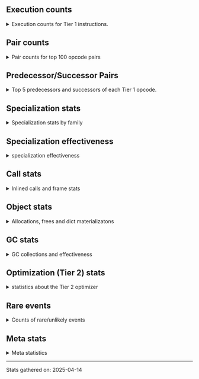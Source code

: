 ## Execution counts

<details>
<summary> Execution counts for Tier 1 instructions. </summary>


The "miss ratio" column shows the percentage of times the instruction
executed that it deoptimized. When this happens, the base unspecialized
instruction is not counted.

<table>
<thead>
<tr>
<th align="left">Name</th>
<th align="right">Base Count</th>
<th align="right">Head Count</th>
<th align="right">Change</th>
</tr>
</thead>
<tbody>
<tr>
<td align="left">BINARY_OP_SUBSCR_DICT</td>
<td align="right">84,720</td>
<td align="right">507,018</td>
<td align="right">498.5%</td>
</tr>
<tr>
<td align="left">BINARY_OP</td>
<td align="right">516,700</td>
<td align="right">94,280</td>
<td align="right">-81.8%</td>
</tr>
<tr>
<td align="left">BINARY_OP_SUBTRACT_FLOAT</td>
<td align="right">355,385</td>
<td align="right">507,829</td>
<td align="right">42.9%</td>
</tr>
<tr>
<td align="left">BINARY_OP_EXTEND</td>
<td align="right">4,972,918</td>
<td align="right">7,056,878</td>
<td align="right">41.9%</td>
</tr>
<tr>
<td align="left">TO_BOOL_INT</td>
<td align="right">3,648,860</td>
<td align="right">5,173,258</td>
<td align="right">41.8%</td>
</tr>
<tr>
<td align="left">TO_BOOL_LIST</td>
<td align="right">731,802</td>
<td align="right">1,036,678</td>
<td align="right">41.7%</td>
</tr>
<tr>
<td align="left">LOAD_SUPER_ATTR_METHOD</td>
<td align="right">1,343,436</td>
<td align="right">1,902,419</td>
<td align="right">41.6%</td>
</tr>
<tr>
<td align="left">CALL_ISINSTANCE</td>
<td align="right">861,134</td>
<td align="right">1,216,794</td>
<td align="right">41.3%</td>
</tr>
<tr>
<td align="left">UNARY_INVERT</td>
<td align="right">1,111,418</td>
<td align="right">1,568,836</td>
<td align="right">41.2%</td>
</tr>
<tr>
<td align="left">LIST_EXTEND</td>
<td align="right">247,321</td>
<td align="right">349,103</td>
<td align="right">41.2%</td>
</tr>
<tr>
<td align="left">COPY_FREE_VARS</td>
<td align="right">1,371,682</td>
<td align="right">1,930,665</td>
<td align="right">40.8%</td>
</tr>
<tr>
<td align="left">BUILD_LIST</td>
<td align="right">1,261,336</td>
<td align="right">1,769,752</td>
<td align="right">40.3%</td>
</tr>
<tr>
<td align="left">LOAD_ATTR_NONDESCRIPTOR_WITH_VALUES</td>
<td align="right">1,137,512</td>
<td align="right">1,594,930</td>
<td align="right">40.2%</td>
</tr>
<tr>
<td align="left">BINARY_OP_SUBSCR_LIST_INT</td>
<td align="right">255,634</td>
<td align="right">357,416</td>
<td align="right">39.8%</td>
</tr>
<tr>
<td align="left">JUMP_FORWARD</td>
<td align="right">1,278,815</td>
<td align="right">1,787,090</td>
<td align="right">39.7%</td>
</tr>
<tr>
<td align="left">LOAD_DEREF</td>
<td align="right">1,409,499</td>
<td align="right">1,968,482</td>
<td align="right">39.7%</td>
</tr>
<tr>
<td align="left">COMPARE_OP</td>
<td align="right">409,458</td>
<td align="right">563,955</td>
<td align="right">37.7%</td>
</tr>
<tr>
<td align="left">LOAD_ATTR_PROPERTY</td>
<td align="right">539,411</td>
<td align="right">742,746</td>
<td align="right">37.7%</td>
</tr>
<tr>
<td align="left">LOAD_FAST_AND_CLEAR</td>
<td align="right">405,081</td>
<td align="right">557,730</td>
<td align="right">37.7%</td>
</tr>
<tr>
<td align="left">IMPORT_FROM</td>
<td align="right">270,962</td>
<td align="right">372,515</td>
<td align="right">37.5%</td>
</tr>
<tr>
<td align="left">BINARY_OP_ADD_FLOAT</td>
<td align="right">137,639</td>
<td align="right">189,219</td>
<td align="right">37.5%</td>
</tr>
<tr>
<td align="left">IMPORT_NAME</td>
<td align="right">271,282</td>
<td align="right">372,835</td>
<td align="right">37.4%</td>
</tr>
<tr>
<td align="left">FOR_ITER_RANGE</td>
<td align="right">409,413</td>
<td align="right">562,086</td>
<td align="right">37.3%</td>
</tr>
<tr>
<td align="left">CALL_LIST_APPEND</td>
<td align="right">145,336</td>
<td align="right">196,215</td>
<td align="right">35.0%</td>
</tr>
<tr>
<td align="left">LIST_APPEND</td>
<td align="right">437,718</td>
<td align="right">590,155</td>
<td align="right">34.8%</td>
</tr>
<tr>
<td align="left">LOAD_ATTR_METHOD_WITH_VALUES</td>
<td align="right">6,058,939</td>
<td align="right">8,092,341</td>
<td align="right">33.6%</td>
</tr>
<tr>
<td align="left">LOAD_ATTR</td>
<td align="right">6,583,600</td>
<td align="right">8,769,253</td>
<td align="right">33.2%</td>
</tr>
<tr>
<td align="left">CALL_KW_PY</td>
<td align="right">153,912</td>
<td align="right">204,803</td>
<td align="right">33.1%</td>
</tr>
<tr>
<td align="left">UNARY_NOT</td>
<td align="right">156,179</td>
<td align="right">207,282</td>
<td align="right">32.7%</td>
</tr>
<tr>
<td align="left">CALL_METHOD_DESCRIPTOR_FAST</td>
<td align="right">1,743,947</td>
<td align="right">2,302,692</td>
<td align="right">32.0%</td>
</tr>
<tr>
<td align="left">CALL_BOUND_METHOD_GENERAL</td>
<td align="right">159,847</td>
<td align="right">210,726</td>
<td align="right">31.8%</td>
</tr>
<tr>
<td align="left">CALL_PY_EXACT_ARGS</td>
<td align="right">9,427,558</td>
<td align="right">12,426,989</td>
<td align="right">31.8%</td>
</tr>
<tr>
<td align="left">LOAD_GLOBAL_MODULE</td>
<td align="right">12,439,819</td>
<td align="right">16,352,548</td>
<td align="right">31.5%</td>
</tr>
<tr>
<td align="left">POP_ITER</td>
<td align="right">1,840,653</td>
<td align="right">2,399,960</td>
<td align="right">30.4%</td>
</tr>
<tr>
<td align="left">LOAD_FAST_BORROW_LOAD_FAST_BORROW</td>
<td align="right">9,168,562</td>
<td align="right">11,861,796</td>
<td align="right">29.4%</td>
</tr>
<tr>
<td align="left">POP_JUMP_IF_FALSE</td>
<td align="right">11,647,271</td>
<td align="right">15,052,600</td>
<td align="right">29.2%</td>
</tr>
<tr>
<td align="left">LOAD_GLOBAL_BUILTIN</td>
<td align="right">5,933,710</td>
<td align="right">7,661,897</td>
<td align="right">29.1%</td>
</tr>
<tr>
<td align="left">CONTAINS_OP_DICT</td>
<td align="right">1,261,130</td>
<td align="right">1,616,790</td>
<td align="right">28.2%</td>
</tr>
<tr>
<td align="left">TO_BOOL_BOOL</td>
<td align="right">3,464,926</td>
<td align="right">4,432,295</td>
<td align="right">27.9%</td>
</tr>
<tr>
<td align="left">LOAD_ATTR_MODULE</td>
<td align="right">2,759,187</td>
<td align="right">3,521,212</td>
<td align="right">27.6%</td>
</tr>
<tr>
<td align="left">LOAD_SMALL_INT</td>
<td align="right">3,691,659</td>
<td align="right">4,707,799</td>
<td align="right">27.5%</td>
</tr>
<tr>
<td align="left">STORE_SUBSCR_DICT</td>
<td align="right">1,323,169</td>
<td align="right">1,678,591</td>
<td align="right">26.9%</td>
</tr>
<tr>
<td align="left">POP_JUMP_IF_NOT_NONE</td>
<td align="right">3,223,127</td>
<td align="right">4,087,238</td>
<td align="right">26.8%</td>
</tr>
<tr>
<td align="left">STORE_ATTR_INSTANCE_VALUE</td>
<td align="right">3,856,067</td>
<td align="right">4,872,682</td>
<td align="right">26.4%</td>
</tr>
<tr>
<td align="left">LOAD_FAST_BORROW</td>
<td align="right">62,273,587</td>
<td align="right">78,690,611</td>
<td align="right">26.4%</td>
</tr>
<tr>
<td align="left">GET_ITER</td>
<td align="right">2,544,789</td>
<td align="right">3,205,866</td>
<td align="right">26.0%</td>
</tr>
<tr>
<td align="left">CALL_BUILTIN_CLASS</td>
<td align="right">1,200,849</td>
<td align="right">1,506,059</td>
<td align="right">25.4%</td>
</tr>
<tr>
<td align="left">POP_JUMP_IF_TRUE</td>
<td align="right">2,242,752</td>
<td align="right">2,802,830</td>
<td align="right">25.0%</td>
</tr>
<tr>
<td align="left">CALL_PY_GENERAL</td>
<td align="right">2,887,019</td>
<td align="right">3,598,636</td>
<td align="right">24.6%</td>
</tr>
<tr>
<td align="left">RETURN_VALUE</td>
<td align="right">20,737,125</td>
<td align="right">25,617,185</td>
<td align="right">23.5%</td>
</tr>
<tr>
<td align="left">COMPARE_OP_INT</td>
<td align="right">2,615,947</td>
<td align="right">3,225,493</td>
<td align="right">23.3%</td>
</tr>
<tr>
<td align="left">CALL_NON_PY_GENERAL</td>
<td align="right">7,122,814</td>
<td align="right">8,749,434</td>
<td align="right">22.8%</td>
</tr>
<tr>
<td align="left">CALL_BUILTIN_FAST</td>
<td align="right">693,002</td>
<td align="right">845,617</td>
<td align="right">22.0%</td>
</tr>
<tr>
<td align="left">SWAP</td>
<td align="right">5,248,889</td>
<td align="right">6,367,467</td>
<td align="right">21.3%</td>
</tr>
<tr>
<td align="left">LOAD_CONST_IMMORTAL</td>
<td align="right">13,279,295</td>
<td align="right">16,076,195</td>
<td align="right">21.1%</td>
</tr>
<tr>
<td align="left">STORE_FAST</td>
<td align="right">21,828,287</td>
<td align="right">26,046,999</td>
<td align="right">19.3%</td>
</tr>
<tr>
<td align="left">LOAD_FAST_CHECK</td>
<td align="right">790,257</td>
<td align="right">942,689</td>
<td align="right">19.3%</td>
</tr>
<tr>
<td align="left">NOP</td>
<td align="right">7,745,716</td>
<td align="right">9,219,539</td>
<td align="right">19.0%</td>
</tr>
<tr>
<td align="left">RESUME_CHECK</td>
<td align="right">25,753,315</td>
<td align="right">30,633,347</td>
<td align="right">18.9%</td>
</tr>
<tr>
<td align="left">CALL_METHOD_DESCRIPTOR_NOARGS</td>
<td align="right">1,091,272</td>
<td align="right">1,294,930</td>
<td align="right">18.7%</td>
</tr>
<tr>
<td align="left">LOAD_CONST_MORTAL</td>
<td align="right">833,972</td>
<td align="right">986,395</td>
<td align="right">18.3%</td>
</tr>
<tr>
<td align="left">CALL_LEN</td>
<td align="right">280,755</td>
<td align="right">331,622</td>
<td align="right">18.1%</td>
</tr>
<tr>
<td align="left">LOAD_ATTR_METHOD_NO_DICT</td>
<td align="right">4,679,889</td>
<td align="right">5,493,723</td>
<td align="right">17.4%</td>
</tr>
<tr>
<td align="left">POP_JUMP_IF_NONE</td>
<td align="right">1,200,675</td>
<td align="right">1,403,972</td>
<td align="right">16.9%</td>
</tr>
<tr>
<td align="left">POP_TOP</td>
<td align="right">16,661,476</td>
<td align="right">19,406,677</td>
<td align="right">16.5%</td>
</tr>
<tr>
<td align="left">LOAD_ATTR_INSTANCE_VALUE</td>
<td align="right">16,703,134</td>
<td align="right">19,398,285</td>
<td align="right">16.1%</td>
</tr>
<tr>
<td align="left">FOR_ITER_LIST</td>
<td align="right">7,260,428</td>
<td align="right">8,328,044</td>
<td align="right">14.7%</td>
</tr>
<tr>
<td align="left">COPY</td>
<td align="right">6,918,668</td>
<td align="right">7,935,280</td>
<td align="right">14.7%</td>
</tr>
<tr>
<td align="left">BUILD_MAP</td>
<td align="right">1,414,873</td>
<td align="right">1,618,196</td>
<td align="right">14.4%</td>
</tr>
<tr>
<td align="left">LOAD_SPECIAL</td>
<td align="right">2,994,804</td>
<td align="right">3,401,426</td>
<td align="right">13.6%</td>
</tr>
<tr>
<td align="left">BUILD_TUPLE</td>
<td align="right">3,171,705</td>
<td align="right">3,578,244</td>
<td align="right">12.8%</td>
</tr>
<tr>
<td align="left">LOAD_FAST</td>
<td align="right">8,453,414</td>
<td align="right">9,521,158</td>
<td align="right">12.6%</td>
</tr>
<tr>
<td align="left">INTERPRETER_EXIT</td>
<td align="right">7,417,609</td>
<td align="right">8,281,477</td>
<td align="right">11.6%</td>
</tr>
<tr>
<td align="left">LOAD_FAST_LOAD_FAST</td>
<td align="right">1,678,325</td>
<td align="right">1,830,962</td>
<td align="right">9.1%</td>
</tr>
<tr>
<td align="left">UNPACK_SEQUENCE_TWO_TUPLE</td>
<td align="right">1,131,097</td>
<td align="right">1,232,855</td>
<td align="right">9.0%</td>
</tr>
<tr>
<td align="left">TO_BOOL</td>
<td align="right">643,724</td>
<td align="right">694,897</td>
<td align="right">7.9%</td>
</tr>
<tr>
<td align="left">PUSH_NULL</td>
<td align="right">6,746,587</td>
<td align="right">7,203,806</td>
<td align="right">6.8%</td>
</tr>
<tr>
<td align="left">RESUME</td>
<td align="right">464</td>
<td align="right">492</td>
<td align="right">6.0%</td>
</tr>
<tr>
<td align="left">JUMP_BACKWARD_NO_JIT</td>
<td align="right">13,305,997</td>
<td align="right">14,017,645</td>
<td align="right">5.3%</td>
</tr>
<tr>
<td align="left">COMPARE_OP_STR</td>
<td align="right">1,032,970</td>
<td align="right">1,083,863</td>
<td align="right">4.9%</td>
</tr>
<tr>
<td align="left">JUMP_BACKWARD</td>
<td align="right">103</td>
<td align="right">107</td>
<td align="right">3.9%</td>
</tr>
<tr>
<td align="left">STORE_FAST_STORE_FAST</td>
<td align="right">3,223,202</td>
<td align="right">3,324,960</td>
<td align="right">3.2%</td>
</tr>
<tr>
<td align="left">LOAD_CONST</td>
<td align="right">1,584</td>
<td align="right">1,616</td>
<td align="right">2.0%</td>
</tr>
<tr>
<td align="left">TO_BOOL_ALWAYS_TRUE</td>
<td align="right">347</td>
<td align="right">342</td>
<td align="right">-1.4%</td>
</tr>
<tr>
<td align="left">JUMP_BACKWARD_NO_INTERRUPT</td>
<td align="right">5,117</td>
<td align="right">5,166</td>
<td align="right">1.0%</td>
</tr>
<tr>
<td align="left">CHECK_EXC_MATCH</td>
<td align="right">13,514</td>
<td align="right">13,564</td>
<td align="right">0.4%</td>
</tr>
<tr>
<td align="left">POP_EXCEPT</td>
<td align="right">17,737</td>
<td align="right">17,787</td>
<td align="right">0.3%</td>
</tr>
<tr>
<td align="left">PUSH_EXC_INFO</td>
<td align="right">17,737</td>
<td align="right">17,787</td>
<td align="right">0.3%</td>
</tr>
<tr>
<td align="left">LOAD_GLOBAL</td>
<td align="right">3,209</td>
<td align="right">3,217</td>
<td align="right">0.2%</td>
</tr>
<tr>
<td align="left">CALL</td>
<td align="right">4,525</td>
<td align="right">4,534</td>
<td align="right">0.2%</td>
</tr>
<tr>
<td align="left">LOAD_ATTR_METHOD_LAZY_DICT</td>
<td align="right">97,444</td>
<td align="right">97,396</td>
<td align="right">-0.0%</td>
</tr>
<tr>
<td align="left">BINARY_OP_SUBTRACT_INT</td>
<td align="right">102,478</td>
<td align="right">102,503</td>
<td align="right">0.0%</td>
</tr>
<tr>
<td align="left">CALL_METHOD_DESCRIPTOR_O</td>
<td align="right">604,653</td>
<td align="right">604,723</td>
<td align="right">0.0%</td>
</tr>
<tr>
<td align="left">CALL_BOUND_METHOD_EXACT_ARGS</td>
<td align="right">35,130</td>
<td align="right">35,132</td>
<td align="right">0.0%</td>
</tr>
<tr>
<td align="left">STORE_SUBSCR</td>
<td align="right">21,463</td>
<td align="right">21,462</td>
<td align="right">-0.0%</td>
</tr>
<tr>
<td align="left">CALL_BUILTIN_FAST_WITH_KEYWORDS</td>
<td align="right">928,861</td>
<td align="right">928,827</td>
<td align="right">-0.0%</td>
</tr>
<tr>
<td align="left">IS_OP</td>
<td align="right">34,043</td>
<td align="right">34,042</td>
<td align="right">-0.0%</td>
</tr>
<tr>
<td align="left">UNPACK_SEQUENCE_TUPLE</td>
<td align="right">857,690</td>
<td align="right">857,678</td>
<td align="right">-0.0%</td>
</tr>
<tr>
<td align="left">STORE_ATTR</td>
<td align="right">81,668</td>
<td align="right">81,667</td>
<td align="right">-0.0%</td>
</tr>
<tr>
<td align="left">CALL_FUNCTION_EX</td>
<td align="right">1,818,711</td>
<td align="right">1,818,699</td>
<td align="right">-0.0%</td>
</tr>
<tr>
<td align="left">TO_BOOL_NONE</td>
<td align="right">191,016</td>
<td align="right">191,015</td>
<td align="right">-0.0%</td>
</tr>
<tr>
<td align="left">FOR_ITER</td>
<td align="right">940,657</td>
<td align="right">940,655</td>
<td align="right">-0.0%</td>
</tr>
<tr>
<td align="left">YIELD_VALUE</td>
<td align="right">5,068,280</td>
<td align="right">5,068,280</td>
<td align="right">0.0%</td>
</tr>
<tr>
<td align="left">STORE_FAST_LOAD_FAST</td>
<td align="right">4,724,457</td>
<td align="right">4,724,457</td>
<td align="right">0.0%</td>
</tr>
<tr>
<td align="left">FOR_ITER_GEN</td>
<td align="right">4,653,742</td>
<td align="right">4,653,742</td>
<td align="right">0.0%</td>
</tr>
<tr>
<td align="left">BINARY_OP_ADD_INT</td>
<td align="right">856,263</td>
<td align="right">856,263</td>
<td align="right">0.0%</td>
</tr>
<tr>
<td align="left">DICT_MERGE</td>
<td align="right">462,683</td>
<td align="right">462,683</td>
<td align="right">0.0%</td>
</tr>
<tr>
<td align="left">CALL_TUPLE_1</td>
<td align="right">426,671</td>
<td align="right">426,671</td>
<td align="right">0.0%</td>
</tr>
<tr>
<td align="left">MAKE_CELL</td>
<td align="right">105,140</td>
<td align="right">105,140</td>
<td align="right">0.0%</td>
</tr>
<tr>
<td align="left">STORE_DEREF</td>
<td align="right">105,110</td>
<td align="right">105,110</td>
<td align="right">0.0%</td>
</tr>
<tr>
<td align="left">CALL_BUILTIN_O</td>
<td align="right">87,313</td>
<td align="right">87,313</td>
<td align="right">0.0%</td>
</tr>
<tr>
<td align="left">CALL_KW_NON_PY</td>
<td align="right">77,356</td>
<td align="right">77,356</td>
<td align="right">0.0%</td>
</tr>
<tr>
<td align="left">CALL_METHOD_DESCRIPTOR_FAST_WITH_KEYWORDS</td>
<td align="right">72,425</td>
<td align="right">72,425</td>
<td align="right">0.0%</td>
</tr>
<tr>
<td align="left">BINARY_OP_MULTIPLY_FLOAT</td>
<td align="right">69,638</td>
<td align="right">69,638</td>
<td align="right">0.0%</td>
</tr>
<tr>
<td align="left">BINARY_OP_SUBSCR_STR_INT</td>
<td align="right">69,638</td>
<td align="right">69,638</td>
<td align="right">0.0%</td>
</tr>
<tr>
<td align="left">DELETE_SUBSCR</td>
<td align="right">67,588</td>
<td align="right">67,588</td>
<td align="right">0.0%</td>
</tr>
<tr>
<td align="left">DELETE_ATTR</td>
<td align="right">63,345</td>
<td align="right">63,345</td>
<td align="right">0.0%</td>
</tr>
<tr>
<td align="left">CALL_ALLOC_AND_ENTER_INIT</td>
<td align="right">55,863</td>
<td align="right">55,863</td>
<td align="right">0.0%</td>
</tr>
<tr>
<td align="left">EXIT_INIT_CHECK</td>
<td align="right">55,859</td>
<td align="right">55,859</td>
<td align="right">0.0%</td>
</tr>
<tr>
<td align="left">BINARY_OP_SUBSCR_TUPLE_INT</td>
<td align="right">44,010</td>
<td align="right">44,010</td>
<td align="right">0.0%</td>
</tr>
<tr>
<td align="left">MAKE_FUNCTION</td>
<td align="right">42,905</td>
<td align="right">42,905</td>
<td align="right">0.0%</td>
</tr>
<tr>
<td align="left">LOAD_ATTR_CLASS</td>
<td align="right">38,452</td>
<td align="right">38,452</td>
<td align="right">0.0%</td>
</tr>
<tr>
<td align="left">FORMAT_SIMPLE</td>
<td align="right">38,409</td>
<td align="right">38,409</td>
<td align="right">0.0%</td>
</tr>
<tr>
<td align="left">LOAD_ATTR_SLOT</td>
<td align="right">31,252</td>
<td align="right">31,252</td>
<td align="right">0.0%</td>
</tr>
<tr>
<td align="left">BUILD_STRING</td>
<td align="right">29,697</td>
<td align="right">29,697</td>
<td align="right">0.0%</td>
</tr>
<tr>
<td align="left">SET_FUNCTION_ATTRIBUTE</td>
<td align="right">29,557</td>
<td align="right">29,557</td>
<td align="right">0.0%</td>
</tr>
<tr>
<td align="left">LOAD_SUPER_ATTR_ATTR</td>
<td align="right">23,800</td>
<td align="right">23,800</td>
<td align="right">0.0%</td>
</tr>
<tr>
<td align="left">TO_BOOL_STR</td>
<td align="right">21,908</td>
<td align="right">21,908</td>
<td align="right">0.0%</td>
</tr>
<tr>
<td align="left">BINARY_OP_INPLACE_ADD_UNICODE</td>
<td align="right">20,988</td>
<td align="right">20,988</td>
<td align="right">0.0%</td>
</tr>
<tr>
<td align="left">FOR_ITER_TUPLE</td>
<td align="right">17,809</td>
<td align="right">17,809</td>
<td align="right">0.0%</td>
</tr>
<tr>
<td align="left">CONVERT_VALUE</td>
<td align="right">17,404</td>
<td align="right">17,404</td>
<td align="right">0.0%</td>
</tr>
<tr>
<td align="left">BINARY_SLICE</td>
<td align="right">14,139</td>
<td align="right">14,139</td>
<td align="right">0.0%</td>
</tr>
<tr>
<td align="left">RETURN_GENERATOR</td>
<td align="right">12,837</td>
<td align="right">12,837</td>
<td align="right">0.0%</td>
</tr>
<tr>
<td align="left">RERAISE</td>
<td align="right">12,672</td>
<td align="right">12,672</td>
<td align="right">0.0%</td>
</tr>
<tr>
<td align="left">STORE_ATTR_SLOT</td>
<td align="right">10,380</td>
<td align="right">10,380</td>
<td align="right">0.0%</td>
</tr>
<tr>
<td align="left">CALL_STR_1</td>
<td align="right">8,488</td>
<td align="right">8,488</td>
<td align="right">0.0%</td>
</tr>
<tr>
<td align="left">END_FOR</td>
<td align="right">8,446</td>
<td align="right">8,446</td>
<td align="right">0.0%</td>
</tr>
<tr>
<td align="left">RAISE_VARARGS</td>
<td align="right">4,227</td>
<td align="right">4,227</td>
<td align="right">0.0%</td>
</tr>
<tr>
<td align="left">WITH_EXCEPT_START</td>
<td align="right">4,223</td>
<td align="right">4,223</td>
<td align="right">0.0%</td>
</tr>
<tr>
<td align="left">STORE_NAME</td>
<td align="right">783</td>
<td align="right">783</td>
<td align="right">0.0%</td>
</tr>
<tr>
<td align="left">BINARY_OP_ADD_UNICODE</td>
<td align="right">491</td>
<td align="right">491</td>
<td align="right">0.0%</td>
</tr>
<tr>
<td align="left">CONTAINS_OP_SET</td>
<td align="right">391</td>
<td align="right">391</td>
<td align="right">0.0%</td>
</tr>
<tr>
<td align="left">CONTAINS_OP</td>
<td align="right">315</td>
<td align="right">315</td>
<td align="right">0.0%</td>
</tr>
<tr>
<td align="left">LOAD_NAME</td>
<td align="right">207</td>
<td align="right">207</td>
<td align="right">0.0%</td>
</tr>
<tr>
<td align="left">CALL_KW</td>
<td align="right">181</td>
<td align="right">181</td>
<td align="right">0.0%</td>
</tr>
<tr>
<td align="left">CALL_TYPE_1</td>
<td align="right">153</td>
<td align="right">153</td>
<td align="right">0.0%</td>
</tr>
<tr>
<td align="left">UNPACK_SEQUENCE</td>
<td align="right">149</td>
<td align="right">149</td>
<td align="right">0.0%</td>
</tr>
<tr>
<td align="left">EXTENDED_ARG</td>
<td align="right">129</td>
<td align="right">129</td>
<td align="right">0.0%</td>
</tr>
<tr>
<td align="left">DELETE_FAST</td>
<td align="right">128</td>
<td align="right">128</td>
<td align="right">0.0%</td>
</tr>
<tr>
<td align="left">LOAD_SUPER_ATTR</td>
<td align="right">68</td>
<td align="right">68</td>
<td align="right">0.0%</td>
</tr>
<tr>
<td align="left">LOAD_BUILD_CLASS</td>
<td align="right">42</td>
<td align="right">42</td>
<td align="right">0.0%</td>
</tr>
<tr>
<td align="left">LOAD_LOCALS</td>
<td align="right">38</td>
<td align="right">38</td>
<td align="right">0.0%</td>
</tr>
<tr>
<td align="left">COMPARE_OP_FLOAT</td>
<td align="right">27</td>
<td align="right">27</td>
<td align="right">0.0%</td>
</tr>
<tr>
<td align="left">CALL_INTRINSIC_1</td>
<td align="right">15</td>
<td align="right">15</td>
<td align="right">0.0%</td>
</tr>
<tr>
<td align="left">LOAD_ATTR_CLASS_WITH_METACLASS_CHECK</td>
<td align="right">12</td>
<td align="right">12</td>
<td align="right">0.0%</td>
</tr>
<tr>
<td align="left">STORE_GLOBAL</td>
<td align="right">4</td>
<td align="right">4</td>
<td align="right">0.0%</td>
</tr>
<tr>
<td align="left">BINARY_OP_SUBSCR_GETITEM</td>
<td align="right">3</td>
<td align="right">3</td>
<td align="right">0.0%</td>
</tr>
<tr>
<td align="left">BUILD_SET</td>
<td align="right">1</td>
<td align="right">1</td>
<td align="right">0.0%</td>
</tr>
<tr>
<td align="left">MAP_ADD</td>
<td align="right">1</td>
<td align="right">1</td>
<td align="right">0.0%</td>
</tr>
</tbody>
</table>


</details>

## Pair counts

<details>
<summary> Pair counts for top 100 opcode pairs </summary>


Pairs of specialized operations that deoptimize and are then followed by
the corresponding unspecialized instruction are not counted as pairs.

Not included in comparative output.


</details>

## Predecessor/Successor Pairs

<details>
<summary> Top 5 predecessors and successors of each Tier 1 opcode. </summary>


This does not include the unspecialized instructions that occur after a
specialized instruction deoptimizes.

Not included in comparative output.


</details>

## Specialization stats

<details>
<summary> Specialization stats by family </summary>

### BINARY_OP

<details>
<summary> specialization stats for BINARY_OP family </summary>

<table>
<thead>
<tr>
<th align="left">Kind</th>
<th align="right">Base Count</th>
<th align="right">Base Ratio</th>
<th align="right">Head Count</th>
<th align="right">Head Ratio</th>
<th align="right">Change</th>
</tr>
</thead>
<tbody>
<tr>
<td align="left">
deferred
<details>
<summary>ⓘ</summary>

Lists the number of "deferred" (i.e. not specialized) instructions executed.
</details>
</td>
<td align="right">515,644</td>
<td align="right">6.7%</td>
<td align="right">93,394</td>
<td align="right">0.9%</td>
<td align="right">-81.9%</td>
</tr>
<tr>
<td align="left">
miss
<details>
<summary>ⓘ</summary>

Specialized instructions that deopt.
</details>
</td>
<td align="right">155,495</td>
<td align="right">2.0%</td>
<td align="right">223,641</td>
<td align="right">2.2%</td>
<td align="right">43.8%</td>
</tr>
<tr>
<td align="left">
hit
<details>
<summary>ⓘ</summary>

Specialized instructions that complete.
</details>
</td>
<td align="right">7,069,944</td>
<td align="right">91.3%</td>
<td align="right">9,915,669</td>
<td align="right">96.9%</td>
<td align="right">40.3%</td>
</tr>
</tbody>
</table>

<table>
<thead>
<tr>
<th align="left">Success</th>
<th align="right">Base Count</th>
<th align="right">Base Ratio</th>
<th align="right">Head Count</th>
<th align="right">Head Ratio</th>
<th align="right">Change</th>
</tr>
</thead>
<tbody>
<tr>
<td align="left">Success</td>
<td align="right">3,188</td>
<td align="right">80.0%</td>
<td align="right">4,480</td>
<td align="right">87.7%</td>
<td align="right">40.5%</td>
</tr>
<tr>
<td align="left">Failure</td>
<td align="right">798</td>
<td align="right">20.0%</td>
<td align="right">627</td>
<td align="right">12.3%</td>
<td align="right">-21.4%</td>
</tr>
</tbody>
</table>

<table>
<thead>
<tr>
<th align="left">Failure kind</th>
<th align="right">Base Count</th>
<th align="right">Base Ratio</th>
<th align="right">Head Count</th>
<th align="right">Head Ratio</th>
<th align="right">Change</th>
</tr>
</thead>
<tbody>
<tr>
<td align="left">subscr deque</td>
<td align="right">86</td>
<td align="right">10.8%</td>
<td align="right">81</td>
<td align="right">12.9%</td>
<td align="right">-5.8%</td>
</tr>
<tr>
<td align="left">remainder</td>
<td align="right">292</td>
<td align="right">36.6%</td>
<td align="right">290</td>
<td align="right">46.3%</td>
<td align="right">-0.7%</td>
</tr>
<tr>
<td align="left">add different types</td>
<td align="right">187</td>
<td align="right">23.4%</td>
<td align="right">187</td>
<td align="right">29.8%</td>
<td align="right">0.0%</td>
</tr>
<tr>
<td align="left">subscr</td>
<td align="right">164</td>
<td align="right">20.6%</td>
<td align="right"></td>
<td align="right"></td>
<td align="right"></td>
</tr>
<tr>
<td align="left">add other</td>
<td align="right">66</td>
<td align="right">8.3%</td>
<td align="right">66</td>
<td align="right">10.5%</td>
<td align="right">0.0%</td>
</tr>
<tr>
<td align="left">and int</td>
<td align="right">2</td>
<td align="right">0.3%</td>
<td align="right">2</td>
<td align="right">0.3%</td>
<td align="right">0.0%</td>
</tr>
<tr>
<td align="left">subscr list slice</td>
<td align="right">1</td>
<td align="right">0.1%</td>
<td align="right">1</td>
<td align="right">0.2%</td>
<td align="right">0.0%</td>
</tr>
</tbody>
</table>


</details>

### BINARY_SLICE

<details>
<summary> specialization stats for BINARY_SLICE family </summary>

<table>
<thead>
<tr>
<th align="left">Kind</th>
<th align="right">Base Count</th>
<th align="right">Base Ratio</th>
<th align="right">Head Count</th>
<th align="right">Head Ratio</th>
<th align="right">Change</th>
</tr>
</thead>
<tbody>
<tr>
<td align="left">
deferred
<details>
<summary>ⓘ</summary>

Lists the number of "deferred" (i.e. not specialized) instructions executed.
</details>
</td>
<td align="right">14,139</td>
<td align="right">100.0%</td>
<td align="right">14,139</td>
<td align="right">100.0%</td>
<td align="right">0.0%</td>
</tr>
</tbody>
</table>


</details>

### CALL

<details>
<summary> specialization stats for CALL family </summary>

<table>
<thead>
<tr>
<th align="left">Kind</th>
<th align="right">Base Count</th>
<th align="right">Base Ratio</th>
<th align="right">Head Count</th>
<th align="right">Head Ratio</th>
<th align="right">Change</th>
</tr>
</thead>
<tbody>
<tr>
<td align="left">
hit
<details>
<summary>ⓘ</summary>

Specialized instructions that complete.
</details>
</td>
<td align="right">17,697,753</td>
<td align="right">100.0%</td>
<td align="right">22,374,858</td>
<td align="right">100.0%</td>
<td align="right">26.4%</td>
</tr>
<tr>
<td align="left">
deferred
<details>
<summary>ⓘ</summary>

Lists the number of "deferred" (i.e. not specialized) instructions executed.
</details>
</td>
<td align="right">1,960</td>
<td align="right">0.0%</td>
<td align="right">2,010</td>
<td align="right">0.0%</td>
<td align="right">2.6%</td>
</tr>
<tr>
<td align="left">
miss
<details>
<summary>ⓘ</summary>

Specialized instructions that deopt.
</details>
</td>
<td align="right">787</td>
<td align="right">0.0%</td>
<td align="right">787</td>
<td align="right">0.0%</td>
<td align="right">0.0%</td>
</tr>
</tbody>
</table>

<table>
<thead>
<tr>
<th align="left">Success</th>
<th align="right">Base Count</th>
<th align="right">Base Ratio</th>
<th align="right">Head Count</th>
<th align="right">Head Ratio</th>
<th align="right">Change</th>
</tr>
</thead>
<tbody>
<tr>
<td align="left">Success</td>
<td align="right">3,352</td>
<td align="right">100.0%</td>
<td align="right">3,311</td>
<td align="right">100.0%</td>
<td align="right">-1.2%</td>
</tr>
<tr>
<td align="left">Failure</td>
<td align="right">0</td>
<td align="right">0.0%</td>
<td align="right">0</td>
<td align="right">0.0%</td>
<td align="right"></td>
</tr>
</tbody>
</table>


</details>

### CALL_KW

<details>
<summary> specialization stats for CALL_KW family </summary>

<table>
<thead>
<tr>
<th align="left">Kind</th>
<th align="right">Base Count</th>
<th align="right">Base Ratio</th>
<th align="right">Head Count</th>
<th align="right">Head Ratio</th>
<th align="right">Change</th>
</tr>
</thead>
<tbody>
<tr>
<td align="left">
deferred
<details>
<summary>ⓘ</summary>

Lists the number of "deferred" (i.e. not specialized) instructions executed.
</details>
</td>
<td align="right">42</td>
<td align="right">23.2%</td>
<td align="right">42</td>
<td align="right">23.2%</td>
<td align="right">0.0%</td>
</tr>
</tbody>
</table>

<table>
<thead>
<tr>
<th align="left">Success</th>
<th align="right">Base Count</th>
<th align="right">Base Ratio</th>
<th align="right">Head Count</th>
<th align="right">Head Ratio</th>
<th align="right">Change</th>
</tr>
</thead>
<tbody>
<tr>
<td align="left">Success</td>
<td align="right">139</td>
<td align="right">100.0%</td>
<td align="right">139</td>
<td align="right">100.0%</td>
<td align="right">0.0%</td>
</tr>
<tr>
<td align="left">Failure</td>
<td align="right">0</td>
<td align="right">0.0%</td>
<td align="right">0</td>
<td align="right">0.0%</td>
<td align="right"></td>
</tr>
</tbody>
</table>


</details>

### COMPARE_OP

<details>
<summary> specialization stats for COMPARE_OP family </summary>

<table>
<thead>
<tr>
<th align="left">Kind</th>
<th align="right">Base Count</th>
<th align="right">Base Ratio</th>
<th align="right">Head Count</th>
<th align="right">Head Ratio</th>
<th align="right">Change</th>
</tr>
</thead>
<tbody>
<tr>
<td align="left">
miss
<details>
<summary>ⓘ</summary>

Specialized instructions that deopt.
</details>
</td>
<td align="right">120,160</td>
<td align="right">3.0%</td>
<td align="right">170,931</td>
<td align="right">3.5%</td>
<td align="right">42.3%</td>
</tr>
<tr>
<td align="left">
deferred
<details>
<summary>ⓘ</summary>

Lists the number of "deferred" (i.e. not specialized) instructions executed.
</details>
</td>
<td align="right">406,507</td>
<td align="right">10.0%</td>
<td align="right">560,017</td>
<td align="right">11.5%</td>
<td align="right">37.8%</td>
</tr>
<tr>
<td align="left">
hit
<details>
<summary>ⓘ</summary>

Specialized instructions that complete.
</details>
</td>
<td align="right">3,528,784</td>
<td align="right">87.0%</td>
<td align="right">4,138,452</td>
<td align="right">84.9%</td>
<td align="right">17.3%</td>
</tr>
</tbody>
</table>

<table>
<thead>
<tr>
<th align="left">Success</th>
<th align="right">Base Count</th>
<th align="right">Base Ratio</th>
<th align="right">Head Count</th>
<th align="right">Head Ratio</th>
<th align="right">Change</th>
</tr>
</thead>
<tbody>
<tr>
<td align="left">Success</td>
<td align="right">2,529</td>
<td align="right">48.6%</td>
<td align="right">3,481</td>
<td align="right">48.7%</td>
<td align="right">37.6%</td>
</tr>
<tr>
<td align="left">Failure</td>
<td align="right">2,676</td>
<td align="right">51.4%</td>
<td align="right">3,666</td>
<td align="right">51.3%</td>
<td align="right">37.0%</td>
</tr>
</tbody>
</table>

<table>
<thead>
<tr>
<th align="left">Failure kind</th>
<th align="right">Base Count</th>
<th align="right">Base Ratio</th>
<th align="right">Head Count</th>
<th align="right">Head Ratio</th>
<th align="right">Change</th>
</tr>
</thead>
<tbody>
<tr>
<td align="left">float long</td>
<td align="right">2,386</td>
<td align="right">89.2%</td>
<td align="right">3,378</td>
<td align="right">92.1%</td>
<td align="right">41.6%</td>
</tr>
<tr>
<td align="left">different types</td>
<td align="right">151</td>
<td align="right">5.6%</td>
<td align="right">149</td>
<td align="right">4.1%</td>
<td align="right">-1.3%</td>
</tr>
<tr>
<td align="left">big int</td>
<td align="right">95</td>
<td align="right">3.6%</td>
<td align="right">95</td>
<td align="right">2.6%</td>
<td align="right">0.0%</td>
</tr>
<tr>
<td align="left">bytes</td>
<td align="right">44</td>
<td align="right">1.6%</td>
<td align="right">44</td>
<td align="right">1.2%</td>
<td align="right">0.0%</td>
</tr>
</tbody>
</table>


</details>

### CONTAINS_OP

<details>
<summary> specialization stats for CONTAINS_OP family </summary>

<table>
<thead>
<tr>
<th align="left">Kind</th>
<th align="right">Base Count</th>
<th align="right">Base Ratio</th>
<th align="right">Head Count</th>
<th align="right">Head Ratio</th>
<th align="right">Change</th>
</tr>
</thead>
<tbody>
<tr>
<td align="left">
hit
<details>
<summary>ⓘ</summary>

Specialized instructions that complete.
</details>
</td>
<td align="right">1,261,521</td>
<td align="right">100.0%</td>
<td align="right">1,617,181</td>
<td align="right">100.0%</td>
<td align="right">28.2%</td>
</tr>
<tr>
<td align="left">
deferred
<details>
<summary>ⓘ</summary>

Lists the number of "deferred" (i.e. not specialized) instructions executed.
</details>
</td>
<td align="right">264</td>
<td align="right">0.0%</td>
<td align="right">264</td>
<td align="right">0.0%</td>
<td align="right">0.0%</td>
</tr>
</tbody>
</table>

<table>
<thead>
<tr>
<th align="left">Success</th>
<th align="right">Base Count</th>
<th align="right">Base Ratio</th>
<th align="right">Head Count</th>
<th align="right">Head Ratio</th>
<th align="right">Change</th>
</tr>
</thead>
<tbody>
<tr>
<td align="left">Success</td>
<td align="right">8</td>
<td align="right">15.7%</td>
<td align="right">8</td>
<td align="right">15.7%</td>
<td align="right">0.0%</td>
</tr>
<tr>
<td align="left">Failure</td>
<td align="right">43</td>
<td align="right">84.3%</td>
<td align="right">43</td>
<td align="right">84.3%</td>
<td align="right">0.0%</td>
</tr>
</tbody>
</table>

<table>
<thead>
<tr>
<th align="left">Failure kind</th>
<th align="right">Base Count</th>
<th align="right">Base Ratio</th>
<th align="right">Head Count</th>
<th align="right">Head Ratio</th>
<th align="right">Change</th>
</tr>
</thead>
<tbody>
<tr>
<td align="left">tuple</td>
<td align="right">43</td>
<td align="right">100.0%</td>
<td align="right">43</td>
<td align="right">100.0%</td>
<td align="right">0.0%</td>
</tr>
</tbody>
</table>


</details>

### FOR_ITER

<details>
<summary> specialization stats for FOR_ITER family </summary>

<table>
<thead>
<tr>
<th align="left">Kind</th>
<th align="right">Base Count</th>
<th align="right">Base Ratio</th>
<th align="right">Head Count</th>
<th align="right">Head Ratio</th>
<th align="right">Change</th>
</tr>
</thead>
<tbody>
<tr>
<td align="left">
hit
<details>
<summary>ⓘ</summary>

Specialized instructions that complete.
</details>
</td>
<td align="right">12,341,392</td>
<td align="right">92.9%</td>
<td align="right">13,561,681</td>
<td align="right">93.5%</td>
<td align="right">9.9%</td>
</tr>
<tr>
<td align="left">
deferred
<details>
<summary>ⓘ</summary>

Lists the number of "deferred" (i.e. not specialized) instructions executed.
</details>
</td>
<td align="right">940,117</td>
<td align="right">7.1%</td>
<td align="right">940,117</td>
<td align="right">6.5%</td>
<td align="right">0.0%</td>
</tr>
</tbody>
</table>

<table>
<thead>
<tr>
<th align="left">Success</th>
<th align="right">Base Count</th>
<th align="right">Base Ratio</th>
<th align="right">Head Count</th>
<th align="right">Head Ratio</th>
<th align="right">Change</th>
</tr>
</thead>
<tbody>
<tr>
<td align="left">Success</td>
<td align="right">52</td>
<td align="right">9.6%</td>
<td align="right">50</td>
<td align="right">9.3%</td>
<td align="right">-3.8%</td>
</tr>
<tr>
<td align="left">Failure</td>
<td align="right">488</td>
<td align="right">90.4%</td>
<td align="right">488</td>
<td align="right">90.7%</td>
<td align="right">0.0%</td>
</tr>
</tbody>
</table>

<table>
<thead>
<tr>
<th align="left">Failure kind</th>
<th align="right">Base Count</th>
<th align="right">Base Ratio</th>
<th align="right">Head Count</th>
<th align="right">Head Ratio</th>
<th align="right">Change</th>
</tr>
</thead>
<tbody>
<tr>
<td align="left">other</td>
<td align="right">164</td>
<td align="right">33.6%</td>
<td align="right">164</td>
<td align="right">33.6%</td>
<td align="right">0.0%</td>
</tr>
<tr>
<td align="left">enumerate</td>
<td align="right">164</td>
<td align="right">33.6%</td>
<td align="right">164</td>
<td align="right">33.6%</td>
<td align="right">0.0%</td>
</tr>
<tr>
<td align="left">itertools</td>
<td align="right">77</td>
<td align="right">15.8%</td>
<td align="right">77</td>
<td align="right">15.8%</td>
<td align="right">0.0%</td>
</tr>
<tr>
<td align="left">callable</td>
<td align="right">70</td>
<td align="right">14.3%</td>
<td align="right">70</td>
<td align="right">14.3%</td>
<td align="right">0.0%</td>
</tr>
<tr>
<td align="left">dict items</td>
<td align="right">7</td>
<td align="right">1.4%</td>
<td align="right">7</td>
<td align="right">1.4%</td>
<td align="right">0.0%</td>
</tr>
<tr>
<td align="left">dict values</td>
<td align="right">3</td>
<td align="right">0.6%</td>
<td align="right">3</td>
<td align="right">0.6%</td>
<td align="right">0.0%</td>
</tr>
<tr>
<td align="left">set</td>
<td align="right">2</td>
<td align="right">0.4%</td>
<td align="right">2</td>
<td align="right">0.4%</td>
<td align="right">0.0%</td>
</tr>
<tr>
<td align="left">reversed list</td>
<td align="right">1</td>
<td align="right">0.2%</td>
<td align="right">1</td>
<td align="right">0.2%</td>
<td align="right">0.0%</td>
</tr>
</tbody>
</table>


</details>

### LOAD_ATTR

<details>
<summary> specialization stats for LOAD_ATTR family </summary>

<table>
<thead>
<tr>
<th align="left">Kind</th>
<th align="right">Base Count</th>
<th align="right">Base Ratio</th>
<th align="right">Head Count</th>
<th align="right">Head Ratio</th>
<th align="right">Change</th>
</tr>
</thead>
<tbody>
<tr>
<td align="left">
deferred
<details>
<summary>ⓘ</summary>

Lists the number of "deferred" (i.e. not specialized) instructions executed.
</details>
</td>
<td align="right">6,572,602</td>
<td align="right">17.0%</td>
<td align="right">8,757,828</td>
<td align="right">18.3%</td>
<td align="right">33.2%</td>
</tr>
<tr>
<td align="left">
hit
<details>
<summary>ⓘ</summary>

Specialized instructions that complete.
</details>
</td>
<td align="right">31,647,635</td>
<td align="right">81.9%</td>
<td align="right">38,612,364</td>
<td align="right">80.8%</td>
<td align="right">22.0%</td>
</tr>
<tr>
<td align="left">
miss
<details>
<summary>ⓘ</summary>

Specialized instructions that deopt.
</details>
</td>
<td align="right">397,597</td>
<td align="right">1.0%</td>
<td align="right">397,985</td>
<td align="right">0.8%</td>
<td align="right">0.1%</td>
</tr>
<tr>
<td align="left">
deopt
<details>
<summary>ⓘ</summary>

Specialized instructions that deopt.
</details>
</td>
<td align="right">6</td>
<td align="right">0.0%</td>
<td align="right">6</td>
<td align="right">0.0%</td>
<td align="right">0.0%</td>
</tr>
</tbody>
</table>

<table>
<thead>
<tr>
<th align="left">Success</th>
<th align="right">Base Count</th>
<th align="right">Base Ratio</th>
<th align="right">Head Count</th>
<th align="right">Head Ratio</th>
<th align="right">Change</th>
</tr>
</thead>
<tbody>
<tr>
<td align="left">Failure</td>
<td align="right">6,474</td>
<td align="right">35.6%</td>
<td align="right">6,963</td>
<td align="right">37.3%</td>
<td align="right">7.6%</td>
</tr>
<tr>
<td align="left">Success</td>
<td align="right">11,732</td>
<td align="right">64.4%</td>
<td align="right">11,685</td>
<td align="right">62.7%</td>
<td align="right">-0.4%</td>
</tr>
</tbody>
</table>

<table>
<thead>
<tr>
<th align="left">Failure kind</th>
<th align="right">Base Count</th>
<th align="right">Base Ratio</th>
<th align="right">Head Count</th>
<th align="right">Head Ratio</th>
<th align="right">Change</th>
</tr>
</thead>
<tbody>
<tr>
<td align="left">overriding descriptor</td>
<td align="right">1,407</td>
<td align="right">21.7%</td>
<td align="right">1,679</td>
<td align="right">24.1%</td>
<td align="right">19.3%</td>
</tr>
<tr>
<td align="left">non overriding descriptor</td>
<td align="right">767</td>
<td align="right">11.8%</td>
<td align="right">811</td>
<td align="right">11.6%</td>
<td align="right">5.7%</td>
</tr>
<tr>
<td align="left">method</td>
<td align="right">1,639</td>
<td align="right">25.3%</td>
<td align="right">1,686</td>
<td align="right">24.2%</td>
<td align="right">2.9%</td>
</tr>
<tr>
<td align="left">overridden</td>
<td align="right">683</td>
<td align="right">10.5%</td>
<td align="right">680</td>
<td align="right">9.8%</td>
<td align="right">-0.4%</td>
</tr>
<tr>
<td align="left">non object slot</td>
<td align="right">460</td>
<td align="right">7.1%</td>
<td align="right">460</td>
<td align="right">6.6%</td>
<td align="right">0.0%</td>
</tr>
<tr>
<td align="left">mutable class</td>
<td align="right">71</td>
<td align="right">1.1%</td>
<td align="right">71</td>
<td align="right">1.0%</td>
<td align="right">0.0%</td>
</tr>
<tr>
<td align="left">class method obj</td>
<td align="right">68</td>
<td align="right">1.1%</td>
<td align="right">68</td>
<td align="right">1.0%</td>
<td align="right">0.0%</td>
</tr>
<tr>
<td align="left">not managed dict</td>
<td align="right">45</td>
<td align="right">0.7%</td>
<td align="right">45</td>
<td align="right">0.6%</td>
<td align="right">0.0%</td>
</tr>
<tr>
<td align="left">metaclass attribute</td>
<td align="right">23</td>
<td align="right">0.4%</td>
<td align="right">23</td>
<td align="right">0.3%</td>
<td align="right">0.0%</td>
</tr>
</tbody>
</table>


</details>

### LOAD_GLOBAL

<details>
<summary> specialization stats for LOAD_GLOBAL family </summary>

<table>
<thead>
<tr>
<th align="left">Kind</th>
<th align="right">Base Count</th>
<th align="right">Base Ratio</th>
<th align="right">Head Count</th>
<th align="right">Head Ratio</th>
<th align="right">Change</th>
</tr>
</thead>
<tbody>
<tr>
<td align="left">
hit
<details>
<summary>ⓘ</summary>

Specialized instructions that complete.
</details>
</td>
<td align="right">18,373,291</td>
<td align="right">100.0%</td>
<td align="right">24,014,207</td>
<td align="right">100.0%</td>
<td align="right">30.7%</td>
</tr>
<tr>
<td align="left">
deferred
<details>
<summary>ⓘ</summary>

Lists the number of "deferred" (i.e. not specialized) instructions executed.
</details>
</td>
<td align="right">829</td>
<td align="right">0.0%</td>
<td align="right">854</td>
<td align="right">0.0%</td>
<td align="right">3.0%</td>
</tr>
<tr>
<td align="left">
deopt
<details>
<summary>ⓘ</summary>

Specialized instructions that deopt.
</details>
</td>
<td align="right">9</td>
<td align="right">0.0%</td>
<td align="right">9</td>
<td align="right">0.0%</td>
<td align="right">0.0%</td>
</tr>
<tr>
<td align="left">
miss
<details>
<summary>ⓘ</summary>

Specialized instructions that deopt.
</details>
</td>
<td align="right">238</td>
<td align="right">0.0%</td>
<td align="right">238</td>
<td align="right">0.0%</td>
<td align="right">0.0%</td>
</tr>
</tbody>
</table>

<table>
<thead>
<tr>
<th align="left">Success</th>
<th align="right">Base Count</th>
<th align="right">Base Ratio</th>
<th align="right">Head Count</th>
<th align="right">Head Ratio</th>
<th align="right">Change</th>
</tr>
</thead>
<tbody>
<tr>
<td align="left">Success</td>
<td align="right">2,386</td>
<td align="right">100.0%</td>
<td align="right">2,369</td>
<td align="right">100.0%</td>
<td align="right">-0.7%</td>
</tr>
<tr>
<td align="left">Failure</td>
<td align="right">0</td>
<td align="right">0.0%</td>
<td align="right">0</td>
<td align="right">0.0%</td>
<td align="right"></td>
</tr>
</tbody>
</table>


</details>

### LOAD_SUPER_ATTR

<details>
<summary> specialization stats for LOAD_SUPER_ATTR family </summary>

<table>
<thead>
<tr>
<th align="left">Kind</th>
<th align="right">Base Count</th>
<th align="right">Base Ratio</th>
<th align="right">Head Count</th>
<th align="right">Head Ratio</th>
<th align="right">Change</th>
</tr>
</thead>
<tbody>
<tr>
<td align="left">
hit
<details>
<summary>ⓘ</summary>

Specialized instructions that complete.
</details>
</td>
<td align="right">1,367,236</td>
<td align="right">100.0%</td>
<td align="right">1,926,219</td>
<td align="right">100.0%</td>
<td align="right">40.9%</td>
</tr>
<tr>
<td align="left">
deferred
<details>
<summary>ⓘ</summary>

Lists the number of "deferred" (i.e. not specialized) instructions executed.
</details>
</td>
<td align="right">13</td>
<td align="right">0.0%</td>
<td align="right">13</td>
<td align="right">0.0%</td>
<td align="right">0.0%</td>
</tr>
</tbody>
</table>

<table>
<thead>
<tr>
<th align="left">Success</th>
<th align="right">Base Count</th>
<th align="right">Base Ratio</th>
<th align="right">Head Count</th>
<th align="right">Head Ratio</th>
<th align="right">Change</th>
</tr>
</thead>
<tbody>
<tr>
<td align="left">Success</td>
<td align="right">55</td>
<td align="right">100.0%</td>
<td align="right">55</td>
<td align="right">100.0%</td>
<td align="right">0.0%</td>
</tr>
<tr>
<td align="left">Failure</td>
<td align="right">0</td>
<td align="right">0.0%</td>
<td align="right">0</td>
<td align="right">0.0%</td>
<td align="right"></td>
</tr>
</tbody>
</table>


</details>

### STORE_ATTR

<details>
<summary> specialization stats for STORE_ATTR family </summary>

<table>
<thead>
<tr>
<th align="left">Kind</th>
<th align="right">Base Count</th>
<th align="right">Base Ratio</th>
<th align="right">Head Count</th>
<th align="right">Head Ratio</th>
<th align="right">Change</th>
</tr>
</thead>
<tbody>
<tr>
<td align="left">
hit
<details>
<summary>ⓘ</summary>

Specialized instructions that complete.
</details>
</td>
<td align="right">3,706,070</td>
<td align="right">93.9%</td>
<td align="right">4,722,685</td>
<td align="right">95.1%</td>
<td align="right">27.4%</td>
</tr>
<tr>
<td align="left">
deferred
<details>
<summary>ⓘ</summary>

Lists the number of "deferred" (i.e. not specialized) instructions executed.
</details>
</td>
<td align="right">79,938</td>
<td align="right">2.0%</td>
<td align="right">79,938</td>
<td align="right">1.6%</td>
<td align="right">0.0%</td>
</tr>
<tr>
<td align="left">
miss
<details>
<summary>ⓘ</summary>

Specialized instructions that deopt.
</details>
</td>
<td align="right">160,377</td>
<td align="right">4.1%</td>
<td align="right">160,377</td>
<td align="right">3.2%</td>
<td align="right">0.0%</td>
</tr>
</tbody>
</table>

<table>
<thead>
<tr>
<th align="left">Success</th>
<th align="right">Base Count</th>
<th align="right">Base Ratio</th>
<th align="right">Head Count</th>
<th align="right">Head Ratio</th>
<th align="right">Change</th>
</tr>
</thead>
<tbody>
<tr>
<td align="left">Success</td>
<td align="right">3,990</td>
<td align="right">84.3%</td>
<td align="right">3,989</td>
<td align="right">84.3%</td>
<td align="right">-0.0%</td>
</tr>
<tr>
<td align="left">Failure</td>
<td align="right">744</td>
<td align="right">15.7%</td>
<td align="right">744</td>
<td align="right">15.7%</td>
<td align="right">0.0%</td>
</tr>
</tbody>
</table>

<table>
<thead>
<tr>
<th align="left">Failure kind</th>
<th align="right">Base Count</th>
<th align="right">Base Ratio</th>
<th align="right">Head Count</th>
<th align="right">Head Ratio</th>
<th align="right">Change</th>
</tr>
</thead>
<tbody>
<tr>
<td align="left">other</td>
<td align="right">679</td>
<td align="right">91.3%</td>
<td align="right">760</td>
<td align="right">102.2%</td>
<td align="right">11.9%</td>
</tr>
<tr>
<td align="left">property</td>
<td align="right">344</td>
<td align="right">46.2%</td>
<td align="right">344</td>
<td align="right">46.2%</td>
<td align="right">0.0%</td>
</tr>
<tr>
<td align="left">class attr simple</td>
<td align="right">206</td>
<td align="right">27.7%</td>
<td align="right">206</td>
<td align="right">27.7%</td>
<td align="right">0.0%</td>
</tr>
<tr>
<td align="left">split dict</td>
<td align="right">44</td>
<td align="right">5.9%</td>
<td align="right">44</td>
<td align="right">5.9%</td>
<td align="right">0.0%</td>
</tr>
<tr>
<td align="left">not in keys</td>
<td align="right">11</td>
<td align="right">1.5%</td>
<td align="right">11</td>
<td align="right">1.5%</td>
<td align="right">0.0%</td>
</tr>
</tbody>
</table>


</details>

### STORE_SUBSCR

<details>
<summary> specialization stats for STORE_SUBSCR family </summary>

<table>
<thead>
<tr>
<th align="left">Kind</th>
<th align="right">Base Count</th>
<th align="right">Base Ratio</th>
<th align="right">Head Count</th>
<th align="right">Head Ratio</th>
<th align="right">Change</th>
</tr>
</thead>
<tbody>
<tr>
<td align="left">
hit
<details>
<summary>ⓘ</summary>

Specialized instructions that complete.
</details>
</td>
<td align="right">1,323,169</td>
<td align="right">98.4%</td>
<td align="right">1,678,591</td>
<td align="right">98.7%</td>
<td align="right">26.9%</td>
</tr>
<tr>
<td align="left">
deferred
<details>
<summary>ⓘ</summary>

Lists the number of "deferred" (i.e. not specialized) instructions executed.
</details>
</td>
<td align="right">21,260</td>
<td align="right">1.6%</td>
<td align="right">21,260</td>
<td align="right">1.3%</td>
<td align="right">0.0%</td>
</tr>
</tbody>
</table>

<table>
<thead>
<tr>
<th align="left">Success</th>
<th align="right">Base Count</th>
<th align="right">Base Ratio</th>
<th align="right">Head Count</th>
<th align="right">Head Ratio</th>
<th align="right">Change</th>
</tr>
</thead>
<tbody>
<tr>
<td align="left">Success</td>
<td align="right">16</td>
<td align="right">7.9%</td>
<td align="right">15</td>
<td align="right">7.4%</td>
<td align="right">-6.2%</td>
</tr>
<tr>
<td align="left">Failure</td>
<td align="right">187</td>
<td align="right">92.1%</td>
<td align="right">187</td>
<td align="right">92.6%</td>
<td align="right">0.0%</td>
</tr>
</tbody>
</table>

<table>
<thead>
<tr>
<th align="left">Failure kind</th>
<th align="right">Base Count</th>
<th align="right">Base Ratio</th>
<th align="right">Head Count</th>
<th align="right">Head Ratio</th>
<th align="right">Change</th>
</tr>
</thead>
<tbody>
<tr>
<td align="left">py simple</td>
<td align="right">119</td>
<td align="right">63.6%</td>
<td align="right">119</td>
<td align="right">63.6%</td>
<td align="right">0.0%</td>
</tr>
<tr>
<td align="left">other</td>
<td align="right">68</td>
<td align="right">36.4%</td>
<td align="right">68</td>
<td align="right">36.4%</td>
<td align="right">0.0%</td>
</tr>
</tbody>
</table>


</details>

### TO_BOOL

<details>
<summary> specialization stats for TO_BOOL family </summary>

<table>
<thead>
<tr>
<th align="left">Kind</th>
<th align="right">Base Count</th>
<th align="right">Base Ratio</th>
<th align="right">Head Count</th>
<th align="right">Head Ratio</th>
<th align="right">Change</th>
</tr>
</thead>
<tbody>
<tr>
<td align="left">
hit
<details>
<summary>ⓘ</summary>

Specialized instructions that complete.
</details>
</td>
<td align="right">8,058,484</td>
<td align="right">92.6%</td>
<td align="right">10,855,126</td>
<td align="right">94.0%</td>
<td align="right">34.7%</td>
</tr>
<tr>
<td align="left">
deferred
<details>
<summary>ⓘ</summary>

Lists the number of "deferred" (i.e. not specialized) instructions executed.
</details>
</td>
<td align="right">642,396</td>
<td align="right">7.4%</td>
<td align="right">693,566</td>
<td align="right">6.0%</td>
<td align="right">8.0%</td>
</tr>
<tr>
<td align="left">
miss
<details>
<summary>ⓘ</summary>

Specialized instructions that deopt.
</details>
</td>
<td align="right">28</td>
<td align="right">0.0%</td>
<td align="right">28</td>
<td align="right">0.0%</td>
<td align="right">0.0%</td>
</tr>
</tbody>
</table>

<table>
<thead>
<tr>
<th align="left">Success</th>
<th align="right">Base Count</th>
<th align="right">Base Ratio</th>
<th align="right">Head Count</th>
<th align="right">Head Ratio</th>
<th align="right">Change</th>
</tr>
</thead>
<tbody>
<tr>
<td align="left">Success</td>
<td align="right">460</td>
<td align="right">34.6%</td>
<td align="right">455</td>
<td align="right">34.2%</td>
<td align="right">-1.1%</td>
</tr>
<tr>
<td align="left">Failure</td>
<td align="right">868</td>
<td align="right">65.4%</td>
<td align="right">876</td>
<td align="right">65.8%</td>
<td align="right">0.9%</td>
</tr>
</tbody>
</table>

<table>
<thead>
<tr>
<th align="left">Failure kind</th>
<th align="right">Base Count</th>
<th align="right">Base Ratio</th>
<th align="right">Head Count</th>
<th align="right">Head Ratio</th>
<th align="right">Change</th>
</tr>
</thead>
<tbody>
<tr>
<td align="left">mapping</td>
<td align="right">319</td>
<td align="right">36.8%</td>
<td align="right">329</td>
<td align="right">37.6%</td>
<td align="right">3.1%</td>
</tr>
<tr>
<td align="left">sequence</td>
<td align="right">140</td>
<td align="right">16.1%</td>
<td align="right">138</td>
<td align="right">15.8%</td>
<td align="right">-1.4%</td>
</tr>
<tr>
<td align="left">tuple</td>
<td align="right">232</td>
<td align="right">26.7%</td>
<td align="right">232</td>
<td align="right">26.5%</td>
<td align="right">0.0%</td>
</tr>
<tr>
<td align="left">other</td>
<td align="right">111</td>
<td align="right">12.8%</td>
<td align="right">111</td>
<td align="right">12.7%</td>
<td align="right">0.0%</td>
</tr>
<tr>
<td align="left">memory view</td>
<td align="right">44</td>
<td align="right">5.1%</td>
<td align="right">44</td>
<td align="right">5.0%</td>
<td align="right">0.0%</td>
</tr>
<tr>
<td align="left">bytes</td>
<td align="right">22</td>
<td align="right">2.5%</td>
<td align="right">22</td>
<td align="right">2.5%</td>
<td align="right">0.0%</td>
</tr>
</tbody>
</table>


</details>

### UNPACK_SEQUENCE

<details>
<summary> specialization stats for UNPACK_SEQUENCE family </summary>

<table>
<thead>
<tr>
<th align="left">Kind</th>
<th align="right">Base Count</th>
<th align="right">Base Ratio</th>
<th align="right">Head Count</th>
<th align="right">Head Ratio</th>
<th align="right">Change</th>
</tr>
</thead>
<tbody>
<tr>
<td align="left">
hit
<details>
<summary>ⓘ</summary>

Specialized instructions that complete.
</details>
</td>
<td align="right">1,988,787</td>
<td align="right">100.0%</td>
<td align="right">2,090,533</td>
<td align="right">100.0%</td>
<td align="right">5.1%</td>
</tr>
<tr>
<td align="left">
deferred
<details>
<summary>ⓘ</summary>

Lists the number of "deferred" (i.e. not specialized) instructions executed.
</details>
</td>
<td align="right">38</td>
<td align="right">0.0%</td>
<td align="right">38</td>
<td align="right">0.0%</td>
<td align="right">0.0%</td>
</tr>
</tbody>
</table>

<table>
<thead>
<tr>
<th align="left">Success</th>
<th align="right">Base Count</th>
<th align="right">Base Ratio</th>
<th align="right">Head Count</th>
<th align="right">Head Ratio</th>
<th align="right">Change</th>
</tr>
</thead>
<tbody>
<tr>
<td align="left">Success</td>
<td align="right">111</td>
<td align="right">100.0%</td>
<td align="right">111</td>
<td align="right">100.0%</td>
<td align="right">0.0%</td>
</tr>
<tr>
<td align="left">Failure</td>
<td align="right">0</td>
<td align="right">0.0%</td>
<td align="right">0</td>
<td align="right">0.0%</td>
<td align="right"></td>
</tr>
</tbody>
</table>


</details>


</details>

## Specialization effectiveness

<details>
<summary> specialization effectiveness </summary>


All entries are execution counts. Should add up to the total number of
Tier 1 instructions executed.

<table>
<thead>
<tr>
<th align="left">Instructions</th>
<th align="right">Base Count</th>
<th align="right">Base Ratio</th>
<th align="right">Head Count</th>
<th align="right">Head Ratio</th>
<th align="right">Change</th>
</tr>
</thead>
<tbody>
<tr>
<td align="left">
Specialized hits
<details>
<summary>ⓘ</summary>

Specialized instructions, e.g. `LOAD_ATTR_MODULE` that complete.
</details>
</td>
<td align="right">171,647,175</td>
<td align="right">41.3%</td>
<td align="right">209,669,896</td>
<td align="right">41.6%</td>
<td align="right">22.2%</td>
</tr>
<tr>
<td align="left">
Not specialized
<details>
<summary>ⓘ</summary>

Instructions that could be specialized but aren't, e.g. `LOAD_ATTR`, `BINARY_SLICE`.
</details>
</td>
<td align="right">9,219,856</td>
<td align="right">2.2%</td>
<td align="right">11,188,772</td>
<td align="right">2.2%</td>
<td align="right">21.4%</td>
</tr>
<tr>
<td align="left">
Basic
<details>
<summary>ⓘ</summary>

Instructions that are not and cannot be specialized, e.g. `LOAD_FAST`.
</details>
</td>
<td align="right">233,848,502</td>
<td align="right">56.3%</td>
<td align="right">282,746,629</td>
<td align="right">56.0%</td>
<td align="right">20.9%</td>
</tr>
<tr>
<td align="left">
Specialized misses
<details>
<summary>ⓘ</summary>

Specialized instructions, e.g. `LOAD_ATTR_MODULE` that deopt.
</details>
</td>
<td align="right">834,683</td>
<td align="right">0.2%</td>
<td align="right">953,988</td>
<td align="right">0.2%</td>
<td align="right">14.3%</td>
</tr>
</tbody>
</table>

### Deferred by instruction

<details>
<summary> Breakdown of deferred (not specialized) instruction counts by family </summary>

<table>
<thead>
<tr>
<th align="left">Name</th>
<th align="right">Base Count</th>
<th align="right">Base Ratio</th>
<th align="right">Head Count</th>
<th align="right">Head Ratio</th>
<th align="right">Change</th>
</tr>
</thead>
<tbody>
<tr>
<td align="left">BINARY_OP</td>
<td align="right">515,644</td>
<td align="right">5.6%</td>
<td align="right">93,394</td>
<td align="right">0.8%</td>
<td align="right">-81.9%</td>
</tr>
<tr>
<td align="left">COMPARE_OP</td>
<td align="right">406,507</td>
<td align="right">4.4%</td>
<td align="right">560,017</td>
<td align="right">5.0%</td>
<td align="right">37.8%</td>
</tr>
<tr>
<td align="left">LOAD_ATTR</td>
<td align="right">6,572,602</td>
<td align="right">71.5%</td>
<td align="right">8,757,828</td>
<td align="right">78.5%</td>
<td align="right">33.2%</td>
</tr>
<tr>
<td align="left">TO_BOOL</td>
<td align="right">642,396</td>
<td align="right">7.0%</td>
<td align="right">693,566</td>
<td align="right">6.2%</td>
<td align="right">8.0%</td>
</tr>
<tr>
<td align="left">LOAD_GLOBAL</td>
<td align="right">829</td>
<td align="right">0.0%</td>
<td align="right">854</td>
<td align="right">0.0%</td>
<td align="right">3.0%</td>
</tr>
<tr>
<td align="left">CALL</td>
<td align="right">1,960</td>
<td align="right">0.0%</td>
<td align="right">2,010</td>
<td align="right">0.0%</td>
<td align="right">2.6%</td>
</tr>
<tr>
<td align="left">FOR_ITER</td>
<td align="right">940,117</td>
<td align="right">10.2%</td>
<td align="right">940,117</td>
<td align="right">8.4%</td>
<td align="right">0.0%</td>
</tr>
<tr>
<td align="left">STORE_ATTR</td>
<td align="right">79,938</td>
<td align="right">0.9%</td>
<td align="right">79,938</td>
<td align="right">0.7%</td>
<td align="right">0.0%</td>
</tr>
<tr>
<td align="left">STORE_SUBSCR</td>
<td align="right">21,260</td>
<td align="right">0.2%</td>
<td align="right">21,260</td>
<td align="right">0.2%</td>
<td align="right">0.0%</td>
</tr>
<tr>
<td align="left">BINARY_SLICE</td>
<td align="right">14,139</td>
<td align="right">0.2%</td>
<td align="right">14,139</td>
<td align="right">0.1%</td>
<td align="right">0.0%</td>
</tr>
</tbody>
</table>


</details>

### Misses by instruction

<details>
<summary> Breakdown of misses (specialized deopts) instruction counts by family </summary>

<table>
<thead>
<tr>
<th align="left">Name</th>
<th align="right">Base Count</th>
<th align="right">Base Ratio</th>
<th align="right">Head Count</th>
<th align="right">Head Ratio</th>
<th align="right">Change</th>
</tr>
</thead>
<tbody>
<tr>
<td align="left">BINARY_OP_ADD_FLOAT</td>
<td align="right">77,702</td>
<td align="right">9.3%</td>
<td align="right">111,803</td>
<td align="right">11.7%</td>
<td align="right">43.9%</td>
</tr>
<tr>
<td align="left">BINARY_OP_EXTEND</td>
<td align="right">77,793</td>
<td align="right">9.3%</td>
<td align="right">111,838</td>
<td align="right">11.7%</td>
<td align="right">43.8%</td>
</tr>
<tr>
<td align="left">COMPARE_OP_INT</td>
<td align="right">120,159</td>
<td align="right">14.4%</td>
<td align="right">170,930</td>
<td align="right">17.9%</td>
<td align="right">42.3%</td>
</tr>
<tr>
<td align="left">LOAD_ATTR_INSTANCE_VALUE</td>
<td align="right">337,843</td>
<td align="right">40.5%</td>
<td align="right">338,243</td>
<td align="right">35.5%</td>
<td align="right">0.1%</td>
</tr>
<tr>
<td align="left">LOAD_ATTR_METHOD_WITH_VALUES</td>
<td align="right">49,710</td>
<td align="right">6.0%</td>
<td align="right">49,698</td>
<td align="right">5.2%</td>
<td align="right">-0.0%</td>
</tr>
<tr>
<td align="left">STORE_ATTR_INSTANCE_VALUE</td>
<td align="right">160,377</td>
<td align="right">19.2%</td>
<td align="right">160,377</td>
<td align="right">16.8%</td>
<td align="right">0.0%</td>
</tr>
<tr>
<td align="left">LOAD_ATTR_PROPERTY</td>
<td align="right">9,895</td>
<td align="right">1.2%</td>
<td align="right">9,895</td>
<td align="right">1.0%</td>
<td align="right">0.0%</td>
</tr>
<tr>
<td align="left">CALL_METHOD_DESCRIPTOR_NOARGS</td>
<td align="right">397</td>
<td align="right">0.0%</td>
<td align="right">397</td>
<td align="right">0.0%</td>
<td align="right">0.0%</td>
</tr>
<tr>
<td align="left">CALL_METHOD_DESCRIPTOR_O</td>
<td align="right">275</td>
<td align="right">0.0%</td>
<td align="right">275</td>
<td align="right">0.0%</td>
<td align="right">0.0%</td>
</tr>
<tr>
<td align="left">LOAD_GLOBAL_BUILTIN</td>
<td align="right">152</td>
<td align="right">0.0%</td>
<td align="right">152</td>
<td align="right">0.0%</td>
<td align="right">0.0%</td>
</tr>
</tbody>
</table>


</details>


</details>

## Call stats

<details>
<summary> Inlined calls and frame stats </summary>


This shows what fraction of calls to Python functions are inlined (i.e.
not having a call at the C level) and for those that are not, where the
call comes from.  The various categories overlap.

Also includes the count of frame objects created.

<table>
<thead>
<tr>
<th align="left"></th>
<th align="right">Base Count</th>
<th align="right">Base Ratio</th>
<th align="right">Head Count</th>
<th align="right">Head Ratio</th>
<th align="right">Change</th>
</tr>
</thead>
<tbody>
<tr>
<td align="left">Calls via PyEval_EvalFrame (api)</td>
<td align="right">378,510</td>
<td align="right">1.5%</td>
<td align="right">480,072</td>
<td align="right">1.6%</td>
<td align="right">26.8%</td>
</tr>
<tr>
<td align="left">Frames pushed</td>
<td align="right">20,741,358</td>
<td align="right">80.5%</td>
<td align="right">25,621,418</td>
<td align="right">83.6%</td>
<td align="right">23.5%</td>
</tr>
<tr>
<td align="left">Calls to Python functions inlined</td>
<td align="right">18,344,649</td>
<td align="right">71.2%</td>
<td align="right">22,360,841</td>
<td align="right">73.0%</td>
<td align="right">21.9%</td>
</tr>
<tr>
<td align="left">Calls via PyEval_EvalFrame (function vectorcall)</td>
<td align="right">6,994,534</td>
<td align="right">27.1%</td>
<td align="right">7,858,402</td>
<td align="right">25.6%</td>
<td align="right">12.4%</td>
</tr>
<tr>
<td align="left">Calls via PyEval_EvalFrame (vector)</td>
<td align="right">6,994,592</td>
<td align="right">27.1%</td>
<td align="right">7,858,460</td>
<td align="right">25.6%</td>
<td align="right">12.4%</td>
</tr>
<tr>
<td align="left">Calls to PyEval_EvalDefault</td>
<td align="right">7,421,967</td>
<td align="right">28.8%</td>
<td align="right">8,285,835</td>
<td align="right">27.0%</td>
<td align="right">11.6%</td>
</tr>
<tr>
<td align="left">Calls via PyEval_EvalFrame (total)</td>
<td align="right">7,421,967</td>
<td align="right">28.8%</td>
<td align="right">8,285,835</td>
<td align="right">27.0%</td>
<td align="right">11.6%</td>
</tr>
<tr>
<td align="left">Frame objects created</td>
<td align="right">17,751</td>
<td align="right">0.1%</td>
<td align="right">17,801</td>
<td align="right">0.1%</td>
<td align="right">0.3%</td>
</tr>
<tr>
<td align="left">Calls via PyEval_EvalFrame (generator)</td>
<td align="right">427,375</td>
<td align="right">1.7%</td>
<td align="right">427,375</td>
<td align="right">1.4%</td>
<td align="right">0.0%</td>
</tr>
<tr>
<td align="left">Calls via PyEval_EvalFrame (legacy)</td>
<td align="right">16</td>
<td align="right">0.0%</td>
<td align="right">16</td>
<td align="right">0.0%</td>
<td align="right">0.0%</td>
</tr>
<tr>
<td align="left">Calls via PyEval_EvalFrame (build class)</td>
<td align="right">42</td>
<td align="right">0.0%</td>
<td align="right">42</td>
<td align="right">0.0%</td>
<td align="right">0.0%</td>
</tr>
<tr>
<td align="left">Calls via PyEval_EvalFrame (slot)</td>
<td align="right">456,471</td>
<td align="right">1.8%</td>
<td align="right">456,471</td>
<td align="right">1.5%</td>
<td align="right">0.0%</td>
</tr>
<tr>
<td align="left">Calls via PyEval_EvalFrame (function ex)</td>
<td align="right">441,508</td>
<td align="right">1.7%</td>
<td align="right">441,508</td>
<td align="right">1.4%</td>
<td align="right">0.0%</td>
</tr>
<tr>
<td align="left">Calls via PyEval_EvalFrame (method)</td>
<td align="right">3</td>
<td align="right">0.0%</td>
<td align="right">3</td>
<td align="right">0.0%</td>
<td align="right">0.0%</td>
</tr>
</tbody>
</table>


</details>

## Object stats

<details>
<summary> Allocations, frees and dict materializatons </summary>


Below, "allocations" means "allocations that are not from a freelist".
Total allocations = "Allocations from freelist" + "Allocations".

"Inline values" is the number of values arrays inlined into objects.

The cache hit/miss numbers are for the MRO cache, split into dunder and
other names.

<table>
<thead>
<tr>
<th align="left"></th>
<th align="right">Base Count</th>
<th align="right">Base Ratio</th>
<th align="right">Head Count</th>
<th align="right">Head Ratio</th>
<th align="right">Change</th>
</tr>
</thead>
<tbody>
<tr>
<td align="left">Inline values</td>
<td align="right">1,126,816</td>
<td align="right"></td>
<td align="right">1,533,462</td>
<td align="right"></td>
<td align="right">36.1%</td>
</tr>
<tr>
<td align="left">Method cache hits</td>
<td align="right">7,991,578</td>
<td align="right"></td>
<td align="right">10,688,083</td>
<td align="right"></td>
<td align="right">33.7%</td>
</tr>
<tr>
<td align="left">Immortal decrefs</td>
<td align="right">41,813,700</td>
<td align="right">18.9%</td>
<td align="right">52,232,491</td>
<td align="right">19.5%</td>
<td align="right">24.9%</td>
</tr>
<tr>
<td align="left">Immortal increfs</td>
<td align="right">39,591,221</td>
<td align="right">20.3%</td>
<td align="right">49,145,196</td>
<td align="right">20.8%</td>
<td align="right">24.1%</td>
</tr>
<tr>
<td align="left">Allocations from freelist</td>
<td align="right">20,175,108</td>
<td align="right">64.7%</td>
<td align="right">24,699,423</td>
<td align="right">66.1%</td>
<td align="right">22.4%</td>
</tr>
<tr>
<td align="left">Frees to freelist</td>
<td align="right">20,177,112</td>
<td align="right"></td>
<td align="right">24,701,520</td>
<td align="right"></td>
<td align="right">22.4%</td>
</tr>
<tr>
<td align="left">Mortal increfs</td>
<td align="right">49,752,134</td>
<td align="right">25.6%</td>
<td align="right">60,759,927</td>
<td align="right">25.8%</td>
<td align="right">22.1%</td>
</tr>
<tr>
<td align="left">Interpreter immortal increfs</td>
<td align="right">5,404,228</td>
<td align="right">2.8%</td>
<td align="right">6,572,738</td>
<td align="right">2.8%</td>
<td align="right">21.6%</td>
</tr>
<tr>
<td align="left">Interpreter mortal decrefs</td>
<td align="right">120,544,994</td>
<td align="right">54.6%</td>
<td align="right">145,180,785</td>
<td align="right">54.3%</td>
<td align="right">20.4%</td>
</tr>
<tr>
<td align="left">Mortal decrefs</td>
<td align="right">57,304,146</td>
<td align="right">26.0%</td>
<td align="right">68,684,763</td>
<td align="right">25.7%</td>
<td align="right">19.9%</td>
</tr>
<tr>
<td align="left">Interpreter mortal increfs</td>
<td align="right">99,884,458</td>
<td align="right">51.3%</td>
<td align="right">119,403,414</td>
<td align="right">50.6%</td>
<td align="right">19.5%</td>
</tr>
<tr>
<td align="left">Interpreter immortal decrefs</td>
<td align="right">1,089,633</td>
<td align="right">0.5%</td>
<td align="right">1,292,959</td>
<td align="right">0.5%</td>
<td align="right">18.7%</td>
</tr>
<tr>
<td align="left">Frees</td>
<td align="right">11,952,797</td>
<td align="right"></td>
<td align="right">13,934,685</td>
<td align="right"></td>
<td align="right">16.6%</td>
</tr>
<tr>
<td align="left">Method cache dunder hits</td>
<td align="right">9,149,220</td>
<td align="right"></td>
<td align="right">10,657,301</td>
<td align="right"></td>
<td align="right">16.5%</td>
</tr>
<tr>
<td align="left">Allocations to 512 bytes</td>
<td align="right">10,899,424</td>
<td align="right">34.9%</td>
<td align="right">12,525,580</td>
<td align="right">33.5%</td>
<td align="right">14.9%</td>
</tr>
<tr>
<td align="left">Allocations</td>
<td align="right">11,020,530</td>
<td align="right">35.3%</td>
<td align="right">12,646,682</td>
<td align="right">33.9%</td>
<td align="right">14.8%</td>
</tr>
<tr>
<td align="left">Method cache dunder misses</td>
<td align="right">10,362</td>
<td align="right"></td>
<td align="right">10,764</td>
<td align="right"></td>
<td align="right">3.9%</td>
</tr>
<tr>
<td align="left">Method cache misses</td>
<td align="right">59,293</td>
<td align="right"></td>
<td align="right">57,318</td>
<td align="right"></td>
<td align="right">-3.3%</td>
</tr>
<tr>
<td align="left">Method cache collisions</td>
<td align="right">69,385</td>
<td align="right"></td>
<td align="right">67,827</td>
<td align="right"></td>
<td align="right">-2.2%</td>
</tr>
<tr>
<td align="left">Allocations to 4 kbytes</td>
<td align="right">77,579</td>
<td align="right">0.2%</td>
<td align="right">77,574</td>
<td align="right">0.2%</td>
<td align="right">-0.0%</td>
</tr>
<tr>
<td align="left">Allocations over 4 kbytes</td>
<td align="right">43,527</td>
<td align="right">0.1%</td>
<td align="right">43,528</td>
<td align="right">0.1%</td>
<td align="right">0.0%</td>
</tr>
<tr>
<td align="left">Materialize dict (on request)</td>
<td align="right">640</td>
<td align="right">0.1%</td>
<td align="right">640</td>
<td align="right">0.0%</td>
<td align="right">0.0%</td>
</tr>
<tr>
<td align="left">Materialize dict (new key)</td>
<td align="right">0</td>
<td align="right">0.0%</td>
<td align="right">0</td>
<td align="right">0.0%</td>
<td align="right"></td>
</tr>
<tr>
<td align="left">Materialize dict (too big)</td>
<td align="right">0</td>
<td align="right">0.0%</td>
<td align="right">0</td>
<td align="right">0.0%</td>
<td align="right"></td>
</tr>
<tr>
<td align="left">Materialize dict (str subclass)</td>
<td align="right">0</td>
<td align="right">0.0%</td>
<td align="right">0</td>
<td align="right">0.0%</td>
<td align="right"></td>
</tr>
</tbody>
</table>


</details>

## GC stats

<details>
<summary> GC collections and effectiveness </summary>


Collected/visits gives some measure of efficiency.

<table>
<thead>
<tr>
<th align="right">Generation</th>
<th align="right">Base Collections</th>
<th align="right">Base Objects collected</th>
<th align="right">Base Object visits</th>
<th align="right">Base Reachable from roots</th>
<th align="right">Base Not reachable from roots</th>
<th align="right">Head Collections</th>
<th align="right">Head Objects collected</th>
<th align="right">Head Object visits</th>
<th align="right">Head Reachable from roots</th>
<th align="right">Head Not reachable from roots</th>
</tr>
</thead>
<tbody>
<tr>
<td align="right">0</td>
<td align="right">0</td>
<td align="right">0</td>
<td align="right">0</td>
<td align="right">0</td>
<td align="right">0</td>
<td align="right">0</td>
<td align="right">0</td>
<td align="right">0</td>
<td align="right">0</td>
<td align="right">0</td>
</tr>
<tr>
<td align="right">1</td>
<td align="right">1</td>
<td align="right">212</td>
<td align="right">9,524</td>
<td align="right">730</td>
<td align="right">646</td>
<td align="right">1</td>
<td align="right">212</td>
<td align="right">9,524</td>
<td align="right">730</td>
<td align="right">646</td>
</tr>
<tr>
<td align="right">2</td>
<td align="right">0</td>
<td align="right">0</td>
<td align="right">0</td>
<td align="right">0</td>
<td align="right">0</td>
<td align="right">0</td>
<td align="right">0</td>
<td align="right">0</td>
<td align="right">0</td>
<td align="right">0</td>
</tr>
</tbody>
</table>


</details>

## Optimization (Tier 2) stats

<details>
<summary> statistics about the Tier 2 optimizer </summary>


</details>

## Rare events

<details>
<summary> Counts of rare/unlikely events </summary>

<table>
<thead>
<tr>
<th align="left">Event</th>
<th align="right">Base Count</th>
<th align="right">Head Count</th>
<th align="right">Change</th>
</tr>
</thead>
<tbody>
<tr>
<td align="left">
set class
<details>
<summary>ⓘ</summary>

Setting an object's class, `obj.__class__ = ...`
</details>
</td>
<td align="right">0</td>
<td align="right">0</td>
<td align="right"></td>
</tr>
<tr>
<td align="left">
set bases
<details>
<summary>ⓘ</summary>

Setting the bases of a class, `cls.__bases__ = ...`
</details>
</td>
<td align="right">0</td>
<td align="right">0</td>
<td align="right"></td>
</tr>
<tr>
<td align="left">
set eval frame func
<details>
<summary>ⓘ</summary>

Setting the PEP 523 frame eval function `_PyInterpreterState_SetFrameEvalFunc()`
</details>
</td>
<td align="right">0</td>
<td align="right">0</td>
<td align="right"></td>
</tr>
<tr>
<td align="left">
builtin dict
<details>
<summary>ⓘ</summary>

Modifying the builtins, `__builtins__.__dict__[var] = ...`
</details>
</td>
<td align="right">0</td>
<td align="right">0</td>
<td align="right"></td>
</tr>
<tr>
<td align="left">
func modification
<details>
<summary>ⓘ</summary>

Modifying a function, e.g. `func.__defaults__ = ...`, etc.
</details>
</td>
<td align="right">0</td>
<td align="right">0</td>
<td align="right"></td>
</tr>
<tr>
<td align="left">
watched dict modification
<details>
<summary>ⓘ</summary>

A watched dict has been modified
</details>
</td>
<td align="right">0</td>
<td align="right">0</td>
<td align="right"></td>
</tr>
<tr>
<td align="left">
watched globals modification
<details>
<summary>ⓘ</summary>

A watched `globals()` dict has been modified
</details>
</td>
<td align="right">0</td>
<td align="right">0</td>
<td align="right"></td>
</tr>
</tbody>
</table>


</details>

## Meta stats

<details>
<summary> Meta statistics </summary>

<table>
<thead>
<tr>
<th align="left"></th>
<th align="right">Base Count</th>
<th align="right">Head Count</th>
<th align="right">Change</th>
</tr>
</thead>
<tbody>
<tr>
<td align="left">Number of data files</td>
<td align="right">42</td>
<td align="right">42</td>
<td align="right">0.0%</td>
</tr>
</tbody>
</table>


</details>

---
Stats gathered on: 2025-04-14
